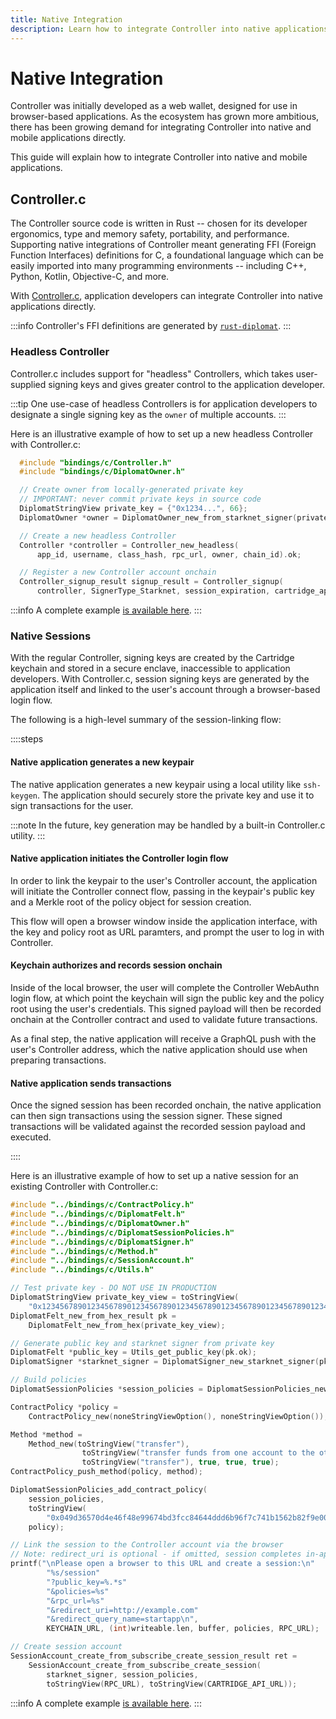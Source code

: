 ```yaml
---
title: Native Integration
description: Learn how to integrate Controller into native applications.
---
```


# Native Integration

Controller was initially developed as a web wallet, designed for use in browser-based applications.
As the ecosystem has grown more ambitious, there has been growing demand for integrating Controller into native and mobile applications directly.

This guide will explain how to integrate Controller into native and mobile applications.

## Controller.c

The Controller source code is written in Rust -- chosen for its developer ergonomics, type and memory safety, portability, and performance.
Supporting native integrations of Controller meant generating FFI (Foreign Function Interfaces) definitions for C, a foundational language which can be easily imported into many programming environments -- including C++, Python, Kotlin, Objective-C, and more.

With [Controller.c](https://github.com/cartridge-gg/controller.c), application developers can integrate Controller into native applications directly.

:::info
Controller's FFI definitions are generated by [`rust-diplomat`](https://github.com/rust-diplomat/diplomat).
:::

### Headless Controller

Controller.c includes support for "headless" Controllers, which takes user-supplied signing keys and gives greater control to the application developer.

:::tip
One use-case of headless Controllers is for application developers to designate a single signing key as the `owner` of multiple accounts.
:::

Here is an illustrative example of how to set up a new headless Controller with Controller.c:

```c
  #include "bindings/c/Controller.h"
  #include "bindings/c/DiplomatOwner.h"

  // Create owner from locally-generated private key
  // IMPORTANT: never commit private keys in source code
  DiplomatStringView private_key = {"0x1234...", 66};
  DiplomatOwner *owner = DiplomatOwner_new_from_starknet_signer(private_key).ok;

  // Create a new headless Controller
  Controller *controller = Controller_new_headless(
      app_id, username, class_hash, rpc_url, owner, chain_id).ok;

  // Register a new Controller account onchain
  Controller_signup_result signup_result = Controller_signup(
      controller, SignerType_Starknet, session_expiration, cartridge_api_url);
```

:::info
A complete example [is available here](https://github.com/cartridge-gg/controller.c/blob/main/examples/test_controller.c).
:::


### Native Sessions

With the regular Controller, signing keys are created by the Cartridge keychain and stored in a secure enclave, inaccessible to application developers.
With Controller.c, session signing keys are generated by the application itself and linked to the user's account through a browser-based login flow.

The following is a high-level summary of the session-linking flow:

::::steps

#### Native application generates a new keypair

The native application generates a new keypair using a local utility like `ssh-keygen`.
The application should securely store the private key and use it to sign transactions for the user.

:::note
In the future, key generation may be handled by a built-in Controller.c utility.
:::

#### Native application initiates the Controller login flow

In order to link the keypair to the user's Controller account, the application will initiate the Controller connect flow, passing in the keypair's public key and a Merkle root of the policy object for session creation.

This flow will open a browser window inside the application interface, with the key and policy root as URL paramters, and prompt the user to log in with Controller.

#### Keychain authorizes and records session onchain

Inside of the local browser, the user will complete the Controller WebAuthn login flow, at which point the keychain will sign the public key and the policy root using the user's credentials.
This signed payload will then be recorded onchain at the Controller contract and used to validate future transactions.

As a final step, the native application will receive a GraphQL push with the user's Controller address, which the native application should use when preparing transactions.

#### Native application sends transactions

Once the signed session has been recorded onchain, the native application can then sign transactions using the session signer.
These signed transactions will be validated against the recorded session payload and executed.

::::

Here is an illustrative example of how to set up a native session for an existing Controller with Controller.c:

```c
#include "../bindings/c/ContractPolicy.h"
#include "../bindings/c/DiplomatFelt.h"
#include "../bindings/c/DiplomatOwner.h"
#include "../bindings/c/DiplomatSessionPolicies.h"
#include "../bindings/c/DiplomatSigner.h"
#include "../bindings/c/Method.h"
#include "../bindings/c/SessionAccount.h"
#include "../bindings/c/Utils.h"

// Test private key - DO NOT USE IN PRODUCTION
DiplomatStringView private_key_view = toStringView(
    "0x1234567890123456789012345678901234567890123456789012345678901234");
DiplomatFelt_new_from_hex_result pk =
    DiplomatFelt_new_from_hex(private_key_view);

// Generate public key and starknet signer from private key
DiplomatFelt *public_key = Utils_get_public_key(pk.ok);
DiplomatSigner *starknet_signer = DiplomatSigner_new_starknet_signer(pk.ok);

// Build policies
DiplomatSessionPolicies *session_policies = DiplomatSessionPolicies_new();

ContractPolicy *policy =
    ContractPolicy_new(noneStringViewOption(), noneStringViewOption());

Method *method =
    Method_new(toStringView("transfer"),
                toStringView("transfer funds from one account to the other"),
                toStringView("transfer"), true, true, true);
ContractPolicy_push_method(policy, method);

DiplomatSessionPolicies_add_contract_policy(
    session_policies,
    toStringView(
        "0x049d36570d4e46f48e99674bd3fcc84644ddd6b96f7c741b1562b82f9e004dc7"),
    policy);

// Link the session to the Controller account via the browser
// Note: redirect_uri is optional - if omitted, session completes in-app
printf("\nPlease open a browser to this URL and create a session:\n"
        "%s/session"
        "?public_key=%.*s"
        "&policies=%s"
        "&rpc_url=%s"
        "&redirect_uri=http://example.com"
        "&redirect_query_name=startapp\n",
        KEYCHAIN_URL, (int)writeable.len, buffer, policies, RPC_URL);

// Create session account
SessionAccount_create_from_subscribe_create_session_result ret =
    SessionAccount_create_from_subscribe_create_session(
        starknet_signer, session_policies,
        toStringView(RPC_URL), toStringView(CARTRIDGE_API_URL));
```

:::info
A complete example [is available here](https://github.com/cartridge-gg/controller.c/blob/main/examples/test_session_account.c).
:::
